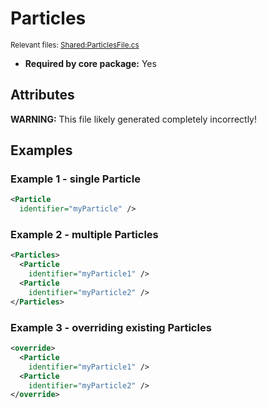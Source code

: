 # Particles

<sub>Relevant files: [Shared:ParticlesFile.cs](https://github.com/Regalis11/Barotrauma/blob/master/Barotrauma/BarotraumaShared/SharedSource/ContentManagement/ContentFile/ParticlesFile.cs)</sub>
- **Required by core package:** Yes

## Attributes


**WARNING:** This file likely generated completely incorrectly!

## Examples

### Example 1 - single Particle

```xml
<Particle
  identifier="myParticle" />
```

### Example 2 - multiple Particles

```xml
<Particles>
  <Particle
    identifier="myParticle1" />
  <Particle
    identifier="myParticle2" />
</Particles>
```

### Example 3 - overriding existing Particles

```xml
<override>
  <Particle
    identifier="myParticle1" />
  <Particle
    identifier="myParticle2" />
</override>
```

